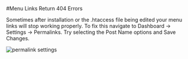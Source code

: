 #Menu Links Return 404 Errors

Sometimes after installation or the .htaccess file being edited your menu links will stop working properly. To fix this navigate to Dashboard -> Settings -> Permalinks. Try selecting the Post Name options and Save Changes.

![permalink settings](https://www.dropbox.com/s/ekmbi073ytxb52d/permalinks.jpg?raw=1)